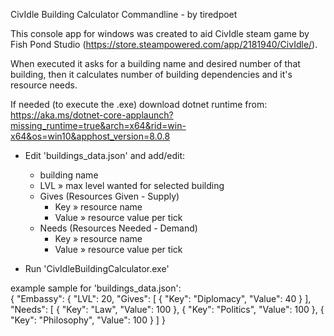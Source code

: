 CivIdle Building Calculator Commandline - by tiredpoet


This console app for windows was created to aid CivIdle steam game by Fish Pond Studio (https://store.steampowered.com/app/2181940/CivIdle/).

When executed it asks for a building name and desired number of that building, then it calculates number of building dependencies and it's resource needs.
 

If needed (to execute the .exe) download dotnet runtime from:
https://aka.ms/dotnet-core-applaunch?missing_runtime=true&arch=x64&rid=win-x64&os=win10&apphost_version=8.0.8

- Edit 'buildings_data.json' and add/edit:

	- building name
	- LVL » max level wanted for selected building
	- Gives (Resources Given - Supply)
		- Key » resource name
		- Value » resource value per tick
	- Needs (Resources Needed - Demand) 
		- Key » resource name
		- Value » resource value per tick
		
- Run 'CivIdleBuildingCalculator.exe'

example sample for 'buildings_data.json':		
{
  "Embassy": {
    "LVL": 20,
    "Gives": [
      {
        "Key": "Diplomacy",
        "Value": 40
      }
    ],
    "Needs": [
      {
        "Key": "Law",
        "Value": 100
      },
      {
        "Key": "Politics",
        "Value": 100
      },
      {
        "Key": "Philosophy",
        "Value": 100
      }
    ]
  }

